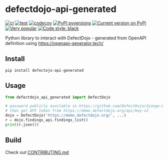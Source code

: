 # defectdojo-api-generated

[![ci](https://github.com/fopina/defectdojo-api-generated/actions/workflows/publish-main.yml/badge.svg)](https://github.com/fopina/defectdojo-api-generated/actions/workflows/publish-main.yml)
[![test](https://github.com/fopina/defectdojo-api-generated/actions/workflows/test.yml/badge.svg)](https://github.com/fopina/defectdojo-api-generated/actions/workflows/test.yml)
[![codecov](https://codecov.io/github/fopina/defectdojo-api-generated/graph/badge.svg)](https://codecov.io/github/fopina/defectdojo-api-generated)
[![PyPI pyversions](https://img.shields.io/pypi/pyversions/defectdojo-api-generated.svg)](https://pypi.org/project/defectdojo-api-generated/)
[![Current version on PyPi](https://img.shields.io/pypi/v/defectdojo-api-generated)](https://pypi.org/project/defectdojo-api-generated/)
[![Very popular](https://img.shields.io/pypi/dm/defectdojo-api-generated)](https://pypistats.org/packages/defectdojo-api-generated)
[![Code style: black](https://img.shields.io/badge/code%20style-black-000000.svg)](https://github.com/psf/black)

Python library to interact with DefectDojo - generated from OpenAPI definition using https://openapi-generator.tech/

## Install

```
pip install defectojo-api-generated
```

## Usage

```python
from defectdojo_api_generated import DefectDojo

# password publicly available in https://github.com/DefectDojo/django-DefectDojo/?tab=readme-ov-file#demo
# then get API token from https://demo.defectdojo.org/api/key-v2
dojo = DefectDojo('https://demo.defectdojo.org/', ...)
r = dojo.findings_api.findings_list()
print(r.json())
```

## Build

Check out [CONTRIBUTING.md](CONTRIBUTING.md)
